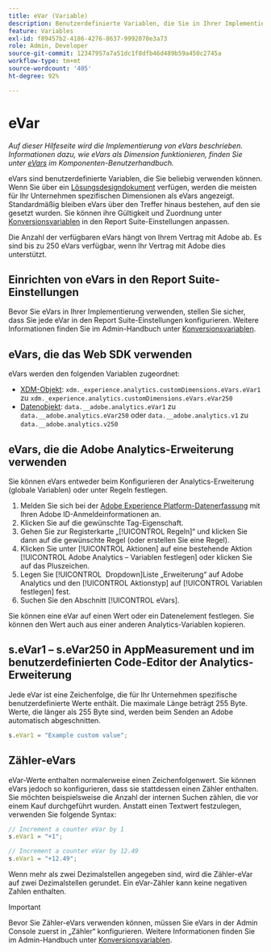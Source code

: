 ```yaml
---
title: eVar (Variable)
description: Benutzerdefinierte Variablen, die Sie in Ihrer Implementierung verwenden können.
feature: Variables
exl-id: f89457b2-4186-4276-8637-9992070e3a73
role: Admin, Developer
source-git-commit: 12347957a7a51dc1f8dfb46d489b59a450c2745a
workflow-type: tm+mt
source-wordcount: '405'
ht-degree: 92%

---
```


# eVar

*Auf dieser Hilfeseite wird die Implementierung von eVars beschrieben. Informationen dazu, wie eVars als Dimension funktionieren, finden Sie unter [eVars](/help/components/dimensions/evar.md) im Komponenten-Benutzerhandbuch.*

eVars sind benutzerdefinierte Variablen, die Sie beliebig verwenden können. Wenn Sie über ein [Lösungsdesigndokument](/help/implement/prepare/solution-design.md) verfügen, werden die meisten für Ihr Unternehmen spezifischen Dimensionen als eVars angezeigt. Standardmäßig bleiben eVars über den Treffer hinaus bestehen, auf den sie gesetzt wurden. Sie können ihre Gültigkeit und Zuordnung unter [Konversionsvariablen](/help/admin/admin/c-manage-report-suites/c-edit-report-suites/conversion-var-admin/conversion-var-admin.md) in den Report Suite-Einstellungen anpassen.

Die Anzahl der verfügbaren eVars hängt von Ihrem Vertrag mit Adobe ab. Es sind bis zu 250 eVars verfügbar, wenn Ihr Vertrag mit Adobe dies unterstützt.

## Einrichten von eVars in den Report Suite-Einstellungen

Bevor Sie eVars in Ihrer Implementierung verwenden, stellen Sie sicher, dass Sie jede eVar in den Report Suite-Einstellungen konfigurieren. Weitere Informationen finden Sie im Admin-Handbuch unter [Konversionsvariablen](/help/admin/admin/c-manage-report-suites/c-edit-report-suites/conversion-var-admin/conversion-var-admin.md).

## eVars, die das Web SDK verwenden

eVars werden den folgenden Variablen zugeordnet:

* [XDM-Objekt](/help/implement/aep-edge/xdm-var-mapping.md): `xdm._experience.analytics.customDimensions.eVars.eVar1` zu `xdm._experience.analytics.customDimensions.eVars.eVar250`
* [Datenobjekt](/help/implement/aep-edge/data-var-mapping.md): `data.__adobe.analytics.eVar1` zu `data.__adobe.analytics.eVar250` oder `data.__adobe.analytics.v1` zu `data.__adobe.analytics.v250`

## eVars, die die Adobe Analytics-Erweiterung verwenden

Sie können eVars entweder beim Konfigurieren der Analytics-Erweiterung (globale Variablen) oder unter Regeln festlegen.

1. Melden Sie sich bei der [Adobe Experience Platform-Datenerfassung](https://experience.adobe.com/data-collection) mit Ihren Adobe ID-Anmeldeinformationen an.
2. Klicken Sie auf die gewünschte Tag-Eigenschaft.
3. Gehen Sie zur Registerkarte „[!UICONTROL Regeln]“ und klicken Sie dann auf die gewünschte Regel (oder erstellen Sie eine Regel).
4. Klicken Sie unter [!UICONTROL Aktionen] auf eine bestehende Aktion [!UICONTROL Adobe Analytics – Variablen festlegen] oder klicken Sie auf das Pluszeichen.
5. Legen Sie [!UICONTROL &#x200B; Dropdown]Liste „Erweiterung“ auf Adobe Analytics und den [!UICONTROL Aktionstyp] auf [!UICONTROL Variablen festlegen] fest.
6. Suchen Sie den Abschnitt [!UICONTROL eVars].

Sie können eine eVar auf einen Wert oder ein Datenelement festlegen. Sie können den Wert auch aus einer anderen Analytics-Variablen kopieren.

## s.eVar1 – s.eVar250 in AppMeasurement und im benutzerdefinierten Code-Editor der Analytics-Erweiterung

Jede eVar ist eine Zeichenfolge, die für Ihr Unternehmen spezifische benutzerdefinierte Werte enthält. Die maximale Länge beträgt 255 Byte. Werte, die länger als 255 Byte sind, werden beim Senden an Adobe automatisch abgeschnitten.

```js
s.eVar1 = "Example custom value";
```

## Zähler-eVars

eVar-Werte enthalten normalerweise einen Zeichenfolgenwert. Sie können eVars jedoch so konfigurieren, dass sie stattdessen einen Zähler enthalten. Sie möchten beispielsweise die Anzahl der internen Suchen zählen, die vor einem Kauf durchgeführt wurden. Anstatt einen Textwert festzulegen, verwenden Sie folgende Syntax:

```js
// Increment a counter eVar by 1
s.eVar1 = "+1";

// Increment a counter eVar by 12.49
s.eVar1 = "+12.49";
```

Wenn mehr als zwei Dezimalstellen angegeben sind, wird die Zähler-eVar auf zwei Dezimalstellen gerundet. Ein eVar-Zähler kann keine negativen Zahlen enthalten.

>[!IMPORTANT]
>
>Bevor Sie Zähler-eVars verwenden können, müssen Sie eVars in der Admin Console zuerst in „Zähler“ konfigurieren. Weitere Informationen finden Sie im Admin-Handbuch unter [Konversionsvariablen](/help/admin/admin/c-manage-report-suites/c-edit-report-suites/conversion-var-admin/conversion-var-admin.md).
